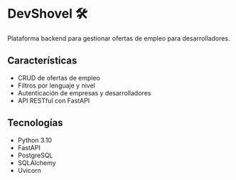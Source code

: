 # DevShovel 🛠️

Plataforma backend para gestionar ofertas de empleo para desarrolladores.

## Características

- CRUD de ofertas de empleo
- Filtros por lenguaje y nivel
- Autenticación de empresas y desarrolladores
- API RESTful con FastAPI

## Tecnologías

- Python 3.10
- FastAPI
- PostgreSQL
- SQLAlchemy
- Uvicorn